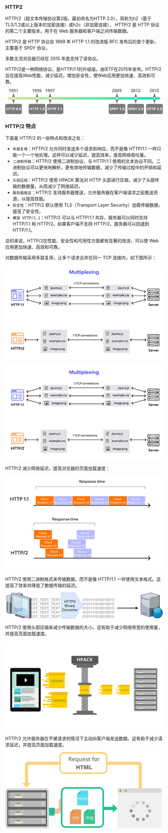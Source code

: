 ### HTTP2

HTTP/2（超文本传输协议第2版，最初命名为HTTP 2.0），简称为h2（基于TLS/1.2或以上版本的加密连接）或h2c（非加密连接）， HTTP/2 是 HTTP 协议的第二个主要版本，用于在 Web 服务器和客户端之间传输数据。

HTTP/2 是 HTTP 协议自 1999 年 HTTP 1.1 的改进版 RFC 发布后的首个更新，主要基于 SPDY 协议。

多数主流浏览器已经在 2015 年底支持了该协议。

HTTP/2是一种网络协议，是HTTP/1.1的升级版，由IETF在2015年发布。HTTP/2旨在提高Web性能，减少延迟，增加安全性，使Web应用更加快速、高效和可靠。


![img](./img/3-1.png)

### HTTP/2 特点

下面是 HTTP/2 的一些特点和改进之处：

- `多路复用`：HTTP/2 允许同时发送多个请求和响应，而不是像 HTTP/1.1 一样只能一个一个地处理。这样可以减少延迟，提高效率，提高网络吞吐量。
- `二进制传输`：HTTP/2 使用二进制协议，与 HTTP/1.1 使用的文本协议不同。二进制协议可以更快地解析，更有效地传输数据，减少了传输过程中的开销和延迟。
- `头部压缩`：HTTP/2 使用 HPACK 算法对 HTTP 头部进行压缩，减少了头部传输的数据量，从而减少了网络延迟。
- `服务器推送`：HTTP/2 支持服务器推送，允许服务器在客户端请求之前推送资源，以提高性能。
- `安全性`：HTTP/2 默认使用 TLS（Transport Layer Security）加密传输数据，提高了安全性。
- `兼容 HTTP/1.1`：HTTP/2 可以与 HTTP/1.1 共存，服务器可以同时支持 HTTP/1.1 和 HTTP/2。如果客户端不支持 HTTP/2，服务器可以回退到 HTTP/1.1。

总的来说，HTTP/2在性能、安全性和可用性方面都有显著的改进，可以使 Web 应用更加快速、高效和可靠。

对数据传输采用多路复用，让多个请求合并在同一 TCP 连接内，如下图所示：

![img](./img/3-2.png)

![img](./img/3-3.png)

HTTP/2 减少网络延迟，提高浏览器的页面加载速度：

![img](./img/3-4.png)


HTTP/2 使用二进制格式来传输数据，而不是像 HTTP/1.1 一样使用文本格式。这提高了效率并降低了数据传输的延迟。

![img](./img/3-5.png ':size=60%')

HTTP/2 使用头部压缩来减少传输数据的大小。这有助于减少网络带宽的使用量，并提高页面加载速度。

![img](./img/3-6.png ':size=60%')

HTTP/2 允许服务器在不被请求的情况下主动向客户端发送数据。这有助于减少请求延迟，并提高页面加载速度。

![img](./img/3-7.png)

